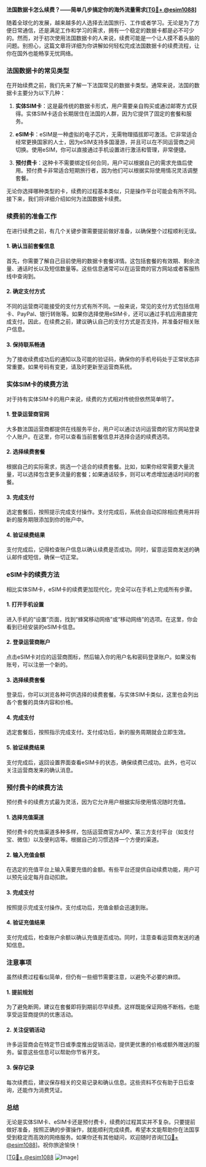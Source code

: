**法国数据卡怎么续费？——简单几步搞定你的海外流量需求[[TG💪+ @esim1088](https://t.me/s/esim1088)]**

随着全球化的发展，越来越多的人选择去法国旅行、工作或者学习。无论是为了方便日常通信，还是满足工作和学习的需求，拥有一个稳定的数据卡都是必不可少的。然而，对于初次使用法国数据卡的人来说，续费可能是一个让人摸不着头脑的问题。别担心，这篇文章将详细为你讲解如何轻松完成法国数据卡的续费流程，让你在国外也能畅享无忧网络。

### 法国数据卡的常见类型

在开始续费之前，我们先来了解一下法国常见的数据卡类型。通常来说，法国的数据卡主要分为以下几种：

1. **实体SIM卡**：这是最传统的数据卡形式，用户需要亲自购买或通过邮寄方式获得。实体SIM卡适合长期居住在法国的人群，因为它提供了固定的套餐和服务。
   
2. **eSIM卡**：eSIM是一种虚拟的电子芯片，无需物理插拔即可激活。它非常适合经常更换国家的人士，因为eSIM支持多国漫游，并且可以在不同运营商之间切换。使用eSIM，你可以直接通过手机设置进行激活和管理，非常便捷。

3. **预付费卡**：这种卡不需要绑定任何合同，用户可以根据自己的需求充值后使用。预付费卡非常适合短期旅行者，因为他们可以根据实际使用情况灵活调整套餐。

无论你选择哪种类型的卡，续费的过程基本类似，只是操作平台可能会有所不同。接下来，我们将详细介绍如何为法国数据卡续费。

### 续费前的准备工作

在进行续费之前，有几个关键步骤需要提前做好准备，以确保整个过程顺利无误。

#### 1. 确认当前套餐信息
首先，你需要了解自己目前使用的数据卡套餐详情。这包括套餐的有效期、剩余流量、通话时长以及短信数量等。这些信息通常可以在运营商的官方网站或者客服热线中查询到。

#### 2. 确定支付方式
不同的运营商可能接受的支付方式有所不同。一般来说，常见的支付方式包括信用卡、PayPal、银行转账等。如果你选择使用eSIM卡，还可以通过手机应用直接完成支付。因此，在续费之前，建议确认自己的支付方式是否支持，并准备好相关账户信息。

#### 3. 保持联系畅通
为了接收续费成功后的通知以及可能的验证码，确保你的手机号码处于正常状态非常重要。如果号码有变更，请及时更新至运营商系统。

### 实体SIM卡的续费方法

对于持有实体SIM卡的用户来说，续费的方式相对传统但依然简单明了。

#### 1. 登录运营商官网
大多数法国运营商都提供在线服务平台，用户可以通过访问运营商的官方网站登录个人账户。在这里，你可以查看当前套餐信息并选择合适的续费选项。

#### 2. 选择续费套餐
根据自己的实际需求，挑选一个适合的续费套餐。比如，如果你经常需要大量流量，可以选择包含更多流量的套餐；如果通话较多，则可以考虑增加通话时间的套餐。

#### 3. 完成支付
选定套餐后，按照提示完成支付操作。支付完成后，系统会自动扣除相应费用并将新的服务期限添加到你的账户中。

#### 4. 验证续费结果
支付完成后，记得检查账户信息以确认续费是否成功。同时，留意运营商发送的确认邮件或短信，确保一切正常。

### eSIM卡的续费方法

相比实体SIM卡，eSIM卡的续费更加现代化，完全可以在手机上完成所有步骤。

#### 1. 打开手机设置
进入手机的“设置”页面，找到“蜂窝移动网络”或“移动网络”的选项。在这里，你会看到已经安装的eSIM卡信息。

#### 2. 登录运营商账户
点击eSIM卡对应的运营商图标，然后输入你的用户名和密码登录账户。如果没有账号，可以注册一个新的。

#### 3. 选择续费套餐
登录后，你可以浏览各种可供选择的续费套餐。与实体SIM卡类似，这里也会列出各个套餐的具体内容和价格。

#### 4. 完成支付
选定套餐后，按照指示完成支付。支付成功后，新的服务周期就会立即生效。

#### 5. 验证续费结果
支付完成后，返回设置界面查看eSIM卡的状态，确保续费已成功。此外，也可以关注运营商发来的确认消息。

### 预付费卡的续费方法

预付费卡的续费方式最为灵活，因为它允许用户根据实际使用情况随时充值。

#### 1. 选择充值渠道
预付费卡的充值渠道多种多样，包括运营商官方APP、第三方支付平台（如支付宝、微信）以及便利店等。根据自己的习惯选择一个方便的渠道。

#### 2. 输入充值金额
在选定的充值平台上输入需要充值的金额。有些平台还提供自动续费功能，用户可以预先设定每月自动扣款。

#### 3. 完成支付
按照提示完成支付操作。支付成功后，充值金额会迅速到账。

#### 4. 验证充值结果
支付完成后，检查账户余额以确认充值是否成功。同时，注意查看运营商发送的通知信息。

### 注意事项

虽然续费过程看似简单，但仍有一些细节需要注意，以避免不必要的麻烦。

#### 1. 提前规划
为了避免断网，建议在套餐即将到期前尽早续费。这样既能保证网络不断档，也能享受运营商提供的优惠活动。

#### 2. 关注促销活动
许多运营商会在特定节日或季度推出促销活动，提供更优惠的价格或额外赠送的服务。留意这些信息可以帮助你节省开支。

#### 3. 保存记录
每次续费后，建议保存相关的交易记录和确认信息。这些资料不仅有助于日后查询，还能作为消费凭证。

### 总结

无论是实体SIM卡、eSIM卡还是预付费卡，续费的过程其实并不复杂。只要提前做好准备，按照正确的步骤操作，就能顺利完成续费。希望本文能帮助你在法国享受到稳定而高效的网络服务。如果你还有其他疑问，欢迎随时咨询[[TG💪+ @esim1088](https://t.me/s/esim1088)]。祝你旅途愉快！

[[TG💪+ @esim1088](https://t.me/s/esim1088) ![Image](https://i.postimg.cc/4NQfJmqS/Snipaste-2025-05-13-00-14-12.png)]